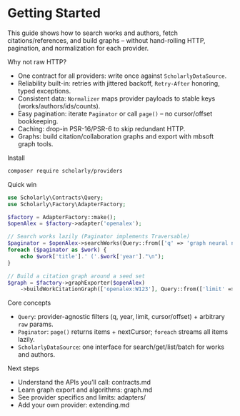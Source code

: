 # Getting Started

This guide shows how to search works and authors, fetch citations/references, and build graphs – without hand-rolling HTTP, pagination, and normalization for each provider.

Why not raw HTTP?
- One contract for all providers: write once against `ScholarlyDataSource`.
- Reliability built-in: retries with jittered backoff, `Retry-After` honoring, typed exceptions.
- Consistent data: `Normalizer` maps provider payloads to stable keys (works/authors/ids/counts).
- Easy pagination: iterate `Paginator` or call `page()` – no cursor/offset bookkeeping.
- Caching: drop-in PSR-16/PSR-6 to skip redundant HTTP.
- Graphs: build citation/collaboration graphs and export with mbsoft graph tools.

Install
```bash
composer require scholarly/providers
```

Quick win
```php
use Scholarly\Contracts\Query;
use Scholarly\Factory\AdapterFactory;

$factory = AdapterFactory::make();
$openAlex = $factory->adapter('openalex');

// Search works lazily (Paginator implements Traversable)
$paginator = $openAlex->searchWorks(Query::from(['q' => 'graph neural networks', 'limit' => 25]));
foreach ($paginator as $work) {
    echo $work['title'].' ('.$work['year']."\n");
}

// Build a citation graph around a seed set
$graph = $factory->graphExporter($openAlex)
    ->buildWorkCitationGraph(['openalex:W123'], Query::from(['limit' => 50]));
```

Core concepts
- `Query`: provider-agnostic filters (q, year, limit, cursor/offset) + arbitrary `raw` params.
- `Paginator`: `page()` returns items + nextCursor; `foreach` streams all items lazily.
- `ScholarlyDataSource`: one interface for search/get/list/batch for works and authors.

Next steps
- Understand the APIs you’ll call: contracts.md
- Learn graph export and algorithms: graph.md
- See provider specifics and limits: adapters/
- Add your own provider: extending.md

